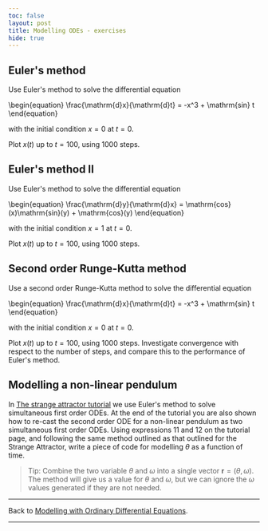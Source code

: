 ```yaml
---
toc: false
layout: post
title: Modelling ODEs - exercises
hide: true
---
```


## Euler's method

Use Euler's method to solve the differential equation

\begin{equation}
\frac{\mathrm{d}x}{\mathrm{d}t} = -x^3 + \mathrm{sin} t
\end{equation}

with the initial condition $x=0$ at $t=0$.

Plot $x(t)$ up to $t=100$, using 1000 steps.

## Euler's method II

Use Euler's method to solve the differential equation

\begin{equation}
\frac{\mathrm{d}y}{\mathrm{d}x} = \mathrm{cos}(x)\mathrm{sin}(y) + \mathrm{cos}(y)
\end{equation}

with the initial condition $x=1$ at $t=0$.

Plot $x(t)$ up to $t=100$, using 1000 steps.

## Second order Runge-Kutta method

Use a second order Runge-Kutta method to solve the differential equation

\begin{equation}
\frac{\mathrm{d}x}{\mathrm{d}t} = -x^3 + \mathrm{sin} t
\end{equation}

with the initial condition $x=0$ at $t=0$.

Plot $x(t)$ up to $t=100$, using 1000 steps. Investigate convergence with respect to the number of steps, and compare this to the performance of Euler's method.

## Modelling a non-linear pendulum

In [The strange attractor tutorial](https://nu-cem.github.io/CompPhys/2021/08/02/Strange-Attractor) we use Euler's method to solve simultaneous first order ODEs. 
At the end of the tutorial you are also shown how to re-cast the second order ODE for a non-linear pendulum as two simultaneous first order ODEs. Using expressions 11 and 12
on the tutorial page, and following the same method outlined as that outlined for the Strange Attractor, write a piece of code for modelling $\theta$ as a function of time.

> Tip: Combine the two variable $\theta$ and $\omega$ into a single vector $\mathbf{r} = (\theta,\omega)$. The method will give us a value for $\theta$ and $\omega$, but we can ignore the $\omega$ values generated if they are not needed.

---

Back to [Modelling with Ordinary Differential Equations](https://nu-cem.github.io/CompPhys/2021/08/02/ODEs.html).

---
